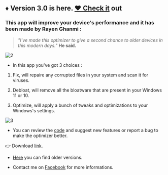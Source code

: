 ## ♦ Version 3.0 is here. [♥ Check it](https://github.com/RayenGhanmi/Windows-Optimizer-By-RGH/releases/tag/RGH_Optimizer_3.0) out

### This app will improve your device's performance and it has been made by Rayen Ghanmi :

> _"I've made this optimizer to give a second chance to older devices in this modern days."_ **He said.**

![2](https://user-images.githubusercontent.com/108760398/194709896-fdeff4f9-2b8c-4592-acb3-08248cb1deec.png)

* In this app you've got 3 choices :

1. Fix, will repaire any corrupted files in your system and scan it for viruses.

2. Debloat, will remove all the bloatware that are present in your Windows 11 or 10.

3. Optimize, will apply a bunch of tweaks and optimizations to your Windows's settings.

![3](https://user-images.githubusercontent.com/108760398/194709955-cd3a7f5a-31af-40ed-a837-4fc6b2cd26fb.png)

* You can review the [code](https://github.com/RayenGhanmi/Windows-Optimizer-By-RGH/blob/main/optimizer.py) and suggest new features or report a bug to make the optimizer better.

👉 Download [link](https://github.com/RayenGhanmi/Windows-Optimizer-By-RGH/releases/tag/RGH_Optimizer_3.0).

* [Here](https://github.com/RayenGhanmi/Windows-Optimizer-By-RGH/releases) you can find older versions.

* Contact me on [Facebook](https://www.facebook.com/GhanmiRayen22) for more informations.
